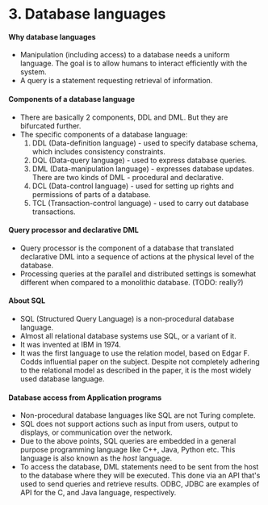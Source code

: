 # 3. Database languages
#### Why database languages
- Manipulation (including access) to a database needs a uniform language. The goal is to allow humans to interact efficiently with the system.
- A query is a statement requesting retrieval of information.

#### Components of a database language
- There are basically 2 components, DDL and DML. But they are bifurcated further.
- The specific components of a database language:
	1. DDL (Data-definition language) - used to specify database schema, which includes consistency constraints.
	2. DQL (Data-query language) - used to express database queries.
	3. DML (Data-manipulation language) - expresses database updates. There are two kinds of DML - procedural and declarative.
	4. DCL (Data-control language) - used for setting up rights and permissions of parts of a database.
	5. TCL (Transaction-control language) - used to carry out database transactions.

#### Query processor and declarative DML
- Query processor is the component of a database that translated declarative DML into a sequence of actions at the physical level of the database.
- Processing queries at the parallel and distributed settings is somewhat different when compared to a monolithic database. (TODO: really?)

#### About SQL
- SQL (Structured Query Language) is a non-procedural database language.
- Almost all relational database systems use SQL, or a variant of it.
- It was invented at IBM in 1974.
- It was the first language to use the relation model, based on Edgar F. Codds influential paper on the subject. Despite not completely adhering to the relational model as described in the paper, it is the most widely used database language.

#### Database access from Application programs
- Non-procedural database languages like SQL are not Turing complete.
- SQL does not support actions such as input from users, output to displays, or communication over the network.
- Due to the above points, SQL queries are embedded in a general purpose programming language like C++, Java, Python etc. This language is also known as the *host* language.
- To access the database, DML statements need to be sent from the host to the database where they will be executed. This done via an API that's used to send queries and retrieve results. ODBC, JDBC are examples of API for the C, and Java language, respectively.